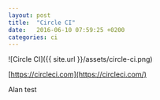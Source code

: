 ```yaml
---
layout: post
title:  "Circle CI"
date:   2016-06-10 07:59:25 +0200
categories: ci
---
```


![Circle CI]({{ site.url }}/assets/circle-ci.png)

[https://circleci.com](https://circleci.com/)

Alan test
